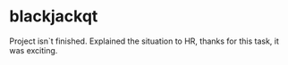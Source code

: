 # blackjackqt
 
Project isn`t finished. Explained the situation to HR, thanks for this task, it was exciting.
